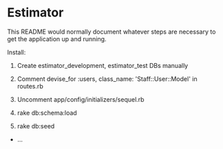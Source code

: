 # Estimator

This README would normally document whatever steps are necessary to get the
application up and running.

Install:

1. Create estimator_development, estimator_test DBs manually

1. Comment devise_for :users, class_name: 'Staff::User::Model' in routes.rb

1. Uncomment app/config/initializers/sequel.rb

1. rake db:schema:load

1. rake db:seed

* ...
